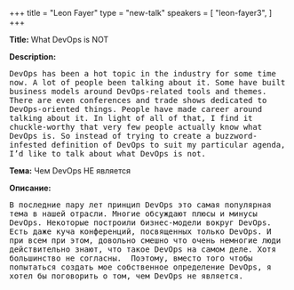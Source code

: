 +++
title = "Leon Fayer"
type = "new-talk"
speakers = [
        "leon-fayer3",
]
+++
<div class="span-15  ">
  <div class="span-15  last ">
  <p><strong>Title:</strong>
What DevOps is NOT
</p>

<p><strong>Description:</strong></p>

<p><pre style='white-space: pre-wrap;       /* Since CSS 2.1 */
    white-space: -moz-pre-wrap;  /* Mozilla, since 1999 */
    white-space: -pre-wrap;      /* Opera 4-6 */
    white-space: -o-pre-wrap;    /* Opera 7 */
    word-wrap: break-word;     '>
DevOps has been a hot topic in the industry for some time now. A lot of people been talking about it. Some have built business models around DevOps-related tools and themes. There are even conferences and trade shows dedicated to DevOps-oriented things. People have made career around talking about it. In light of all of that, I find it chuckle-worthy that very few people actually know what DevOps is. So instead of trying to create a buzzword-infested definition of DevOps to suit my particular agenda, I’d like to talk about what DevOps is not.
</pre>

</p>
  
  <p><strong>Тема:</strong>
Чем DevOps НЕ является
</p>

<p><strong>Описание:</strong></p>

<p><pre style='white-space: pre-wrap;       /* Since CSS 2.1 */
    white-space: -moz-pre-wrap;  /* Mozilla, since 1999 */
    white-space: -pre-wrap;      /* Opera 4-6 */
    white-space: -o-pre-wrap;    /* Opera 7 */
    word-wrap: break-word;     '>
В последние пару лет принцип DevOps это самая популярная тема в нашей отрасли. Многие обсуждают плюсы и минусы DevOps. Некоторые построили бизнес-модели вокруг DevOps. Есть даже куча конференций, посвященных только DevOps. И при всем при этом, довольно смешно что очень немногие люди действительно знают, что такое DevOps на самом деле. Хотя большинство не согласны.  Поэтому, вместо того чтобы попытаться создать мое собственное определение DevOps, я хотел бы поговорить о том, чем DevOps не является.

</pre>
</p>

  </div>
</div>